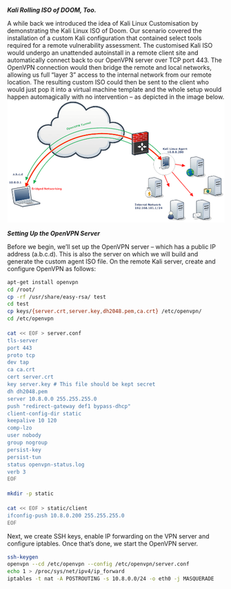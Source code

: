 ***Kali Rolling ISO of DOOM, Too.***

A while back we introduced the idea of Kali Linux Customisation by demonstrating the Kali Linux ISO of Doom. Our scenario covered the installation of a custom Kali configuration that contained select tools required for a remote vulnerability assessment. The customised Kali ISO would undergo an unattended autoinstall in a remote client site and automatically connect back to our OpenVPN server over TCP port 443. The OpenVPN connection would then bridge the remote and local networks, allowing us full “layer 3” access to the internal network from our remote location. The resulting custom ISO could then be sent to the client who would just pop it into a virtual machine template and the whole setup would happen automagically with no intervention – as depicted in the image below.
![](https://github.com/nu11secur1ty/OFFENSIVE-SECURITY/blob/master/Setting%20Up%20the%20OpenVPN%20Server/img/kali-linux-agent2.png)

***Setting Up the OpenVPN Server***


Before we begin, we’ll set up the OpenVPN server – which has a public IP address (a.b.c.d). This is also the server on which we will build and generate the custom agent ISO file. On the remote Kali server, create and configure OpenVPN as follows:

```bash
apt-get install openvpn
cd /root/
cp -rf /usr/share/easy-rsa/ test
cd test
cp keys/{server.crt,server.key,dh2048.pem,ca.crt} /etc/openvpn/
cd /etc/openvpn

cat << EOF > server.conf
tls-server
port 443
proto tcp
dev tap
ca ca.crt
cert server.crt
key server.key # This file should be kept secret
dh dh2048.pem
server 10.8.0.0 255.255.255.0
push "redirect-gateway def1 bypass-dhcp"
client-config-dir static
keepalive 10 120
comp-lzo
user nobody
group nogroup
persist-key
persist-tun
status openvpn-status.log
verb 3
EOF

mkdir -p static

cat << EOF > static/client
ifconfig-push 10.8.0.200 255.255.255.0
EOF
```
Next, we create SSH keys, enable IP forwarding on the VPN server and configure iptables. Once that’s done, we start the OpenVPN server.

```bash
ssh-keygen
openvpn --cd /etc/openvpn --config /etc/openvpn/server.conf
echo 1 > /proc/sys/net/ipv4/ip_forward
iptables -t nat -A POSTROUTING -s 10.8.0.0/24 -o eth0 -j MASQUERADE
```
